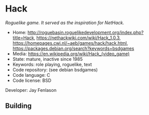 # Hack

_Roguelike game. It served as the inspiration for NetHack._

- Home: http://roguebasin.roguelikedevelopment.org/index.php?title=Hack, https://nethackwiki.com/wiki/Hack_1.0.3, https://homepages.cwi.nl/~aeb/games/hack/hack.html, https://packages.debian.org/search?keywords=bsdgames
- Media: https://en.wikipedia.org/wiki/Hack_(video_game)
- State: mature, inactive since 1985
- Keywords: role playing, roguelike, text
- Code repository: (see debian bsdgames)
- Code language: C
- Code license: BSD

Developer: Jay Fenlason

## Building
